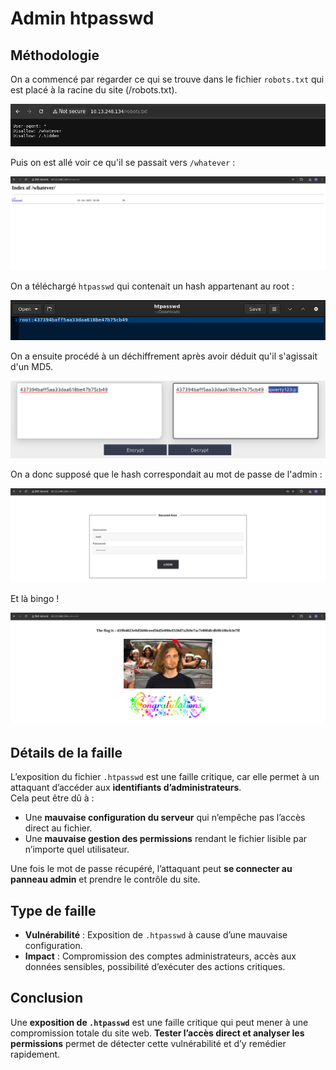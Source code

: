 # Admin htpasswd

## Méthodologie

On a commencé par regarder ce qui se trouve dans le fichier `robots.txt` qui est placé à la racine du site (/robots.txt).

![/robots.txt](Assets/robotstxt.png)

Puis on est allé voir ce qu'il se passait vers `/whatever` :

![/whatever](Assets/whatever.png)

On a téléchargé `htpasswd` qui contenait un hash appartenant au root :

![htpasswd](Assets/htpasswd.png)

On a ensuite procédé à un déchiffrement après avoir déduit qu'il s'agissait d'un MD5.

![admin-decrypt](Assets/admin-decrypt.png)

On a donc supposé que le hash correspondait au mot de passe de l'admin :

![admin](Assets/admin.png)

Et là bingo !

![admin-flag](Assets/admin-flag.png)

## Détails de la faille
L’exposition du fichier `.htpasswd` est une faille critique, car elle permet à un attaquant d’accéder aux **identifiants d’administrateurs**.  
Cela peut être dû à :
- Une **mauvaise configuration du serveur** qui n’empêche pas l’accès direct au fichier.
- Une **mauvaise gestion des permissions** rendant le fichier lisible par n’importe quel utilisateur.

Une fois le mot de passe récupéré, l’attaquant peut **se connecter au panneau admin** et prendre le contrôle du site.


## Type de faille
- **Vulnérabilité** : Exposition de `.htpasswd` à cause d’une mauvaise configuration.
- **Impact** : Compromission des comptes administrateurs, accès aux données sensibles, possibilité d’exécuter des actions critiques.


## Conclusion
Une **exposition de `.htpasswd`** est une faille critique qui peut mener à une compromission totale du site web. **Tester l’accès direct et analyser les permissions** permet de détecter cette vulnérabilité et d’y remédier rapidement.
